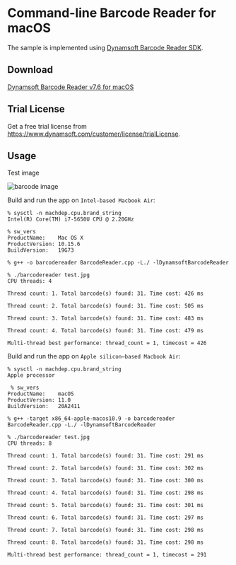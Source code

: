 # Command-line Barcode Reader for macOS
The sample is implemented using [Dynamsoft Barcode Reader SDK](https://www.dynamsoft.com/Products/Dynamic-Barcode-Reader.aspx).

## Download
[Dynamsoft Barcode Reader v7.6 for macOS](https://www.dynamsoft.com/handle-download?productId=1000003&productVersionId=1000354&productEditionId=1000006&downloadLink=https://download2.dynamsoft.com/dbr/dbr-mac-7.6.zip)

## Trial License
Get a free trial license from https://www.dynamsoft.com/customer/license/trialLicense.

## Usage

Test image

![barcode image](test.jpg)

Build and run the app on `Intel-based Macbook Air`:

```
% sysctl -n machdep.cpu.brand_string
Intel(R) Core(TM) i7-5650U CPU @ 2.20GHz

% sw_vers
ProductName:    Mac OS X
ProductVersion: 10.15.6
BuildVersion:   19G73

% g++ -o barcodereader BarcodeReader.cpp -L./ -lDynamsoftBarcodeReader

% ./barcodereader test.jpg
CPU threads: 4

Thread count: 1. Total barcode(s) found: 31. Time cost: 426 ms

Thread count: 2. Total barcode(s) found: 31. Time cost: 505 ms

Thread count: 3. Total barcode(s) found: 31. Time cost: 483 ms

Thread count: 4. Total barcode(s) found: 31. Time cost: 479 ms

Multi-thread best performance: thread_count = 1, timecost = 426
```

Build and run the app on `Apple silicon–based Macbook Air`:

```
% sysctl -n machdep.cpu.brand_string
Apple processor

 % sw_vers
ProductName:    macOS
ProductVersion: 11.0
BuildVersion:   20A2411

% g++ -target x86_64-apple-macos10.9 -o barcodereader BarcodeReader.cpp -L./ -lDynamsoftBarcodeReader

% ./barcodereader test.jpg
CPU threads: 8

Thread count: 1. Total barcode(s) found: 31. Time cost: 291 ms

Thread count: 2. Total barcode(s) found: 31. Time cost: 302 ms

Thread count: 3. Total barcode(s) found: 31. Time cost: 300 ms

Thread count: 4. Total barcode(s) found: 31. Time cost: 298 ms

Thread count: 5. Total barcode(s) found: 31. Time cost: 301 ms

Thread count: 6. Total barcode(s) found: 31. Time cost: 297 ms

Thread count: 7. Total barcode(s) found: 31. Time cost: 298 ms

Thread count: 8. Total barcode(s) found: 31. Time cost: 298 ms

Multi-thread best performance: thread_count = 1, timecost = 291
```
